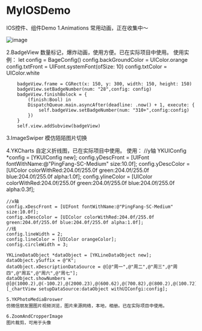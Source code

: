 # MyIOSDemo
IOS控件、组件Demo
1.Animations
常用动画，正在收集中～

![image](https://github.com/klbest1/MyIOSDemo/blob/master/Images/anim.gif)

2.BadgeView
数量标记，爆炸动画，使用方便。已在实际项目中使用。
使用实例：
        let config = BageConfig()
        config.backGroundColor = UIColor.orange
        config.txtFront = UIFont.systemFont(ofSize: 10)
        config.txtColor = UIColor.white
        
        badgeView.frame = CGRect(x: 150, y: 300, width: 150, height: 150)
        badgeView.setBadgeNumber(num: "28",config: config)
        badgeView.finishBolock = {
            (finish:Bool) in
            DispatchQueue.main.asyncAfter(deadline: .now() + 1, execute: {
                self.badgeView.setBadgeNumber(num: "310+",config:config)
            })
        }
        self.view.addSubview(badgeView)

3.ImageSwiper
模仿陌陌图片切换

4.YKCharts
自定义折线图，已在实际项目中使用。
使用：
//y轴
    YKUIConfig *config = [YKUIConfig new];
    config.yDescFront = [UIFont fontWithName:@"PingFang-SC-Medium" size:10.0f];
    config.yDescColor = [UIColor colorWithRed:204.0f/255.0f green:204.0f/255.0f blue:204.0f/255.0f alpha:1.0f];
    config.ylineColor =  [UIColor colorWithRed:204.0f/255.0f green:204.0f/255.0f blue:204.0f/255.0f alpha:0.3f];
    
    //x轴
    config.xDescFront = [UIFont fontWithName:@"PingFang-SC-Medium" size:10.0f];
    config.xDescColor = [UIColor colorWithRed:204.0f/255.0f green:204.0f/255.0f blue:204.0f/255.0f alpha:1.0f];
    //线
    config.lineWidth = 2;
    config.lineColor = [UIColor orangeColor];
    config.circleWidth = 3;
    
    YKLineDataObject *dataObject = [YKLineDataObject new];
    dataObject.ySuffix = @"K";
    dataObject.xDescriptionDataSource = @[@"周一",@"周二",@"周三",@"周四",@"周五",@"周六",@"周七"];
    dataObject.showNumbers = @[@(1000.2),@(-100.2),@(2000.23),@(600.62),@(700.82),@(800.2),@(100.72)];
    [_chartView setupDataSource:dataObject withUIConfgi:config];
    
    5.YKPhotoMediaBroswer
    仿微信朋友圈图片视频浏览，图片来源网络，本地，相册。已在实际项目中使用。
    
    6.ZoomAndCropperImage
    图片裁剪，可用于头像
    
